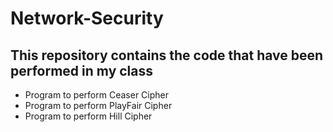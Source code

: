# Network-Security
## This repository contains the code that have been performed in my class

- Program to perform Ceaser Cipher
- Program to perform PlayFair Cipher
- Program to perform Hill Cipher
